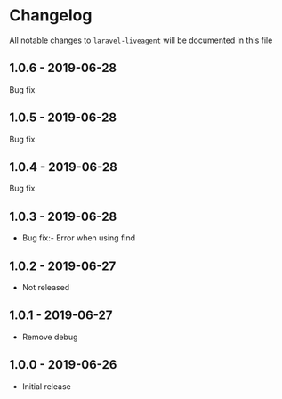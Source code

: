 # Changelog

All notable changes to `laravel-liveagent` will be documented in this file

## 1.0.6 - 2019-06-28

Bug fix

## 1.0.5 - 2019-06-28

Bug fix

## 1.0.4 - 2019-06-28

Bug fix

## 1.0.3 - 2019-06-28

- Bug fix:-
	Error when using find

## 1.0.2 - 2019-06-27

- Not released

## 1.0.1 - 2019-06-27

- Remove debug

## 1.0.0 - 2019-06-26

- Initial release
